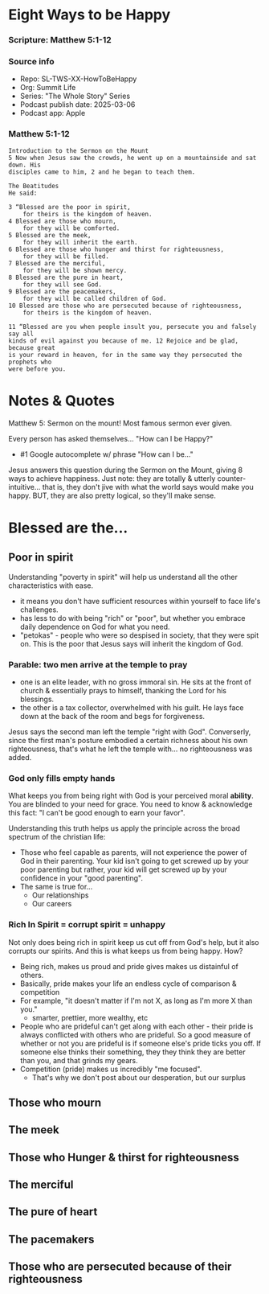 
# Eight Ways to be Happy
### Scripture: Matthew 5:1-12

### Source info

- Repo: SL-TWS-XX-HowToBeHappy
- Org: Summit Life
- Series: "The Whole Story" Series
- Podcast publish date: 2025-03-06
- Podcast app: Apple

<!-- Comment -->
### Matthew 5:1-12
```
Introduction to the Sermon on the Mount
5 Now when Jesus saw the crowds, he went up on a mountainside and sat down. His
disciples came to him, 2 and he began to teach them.

The Beatitudes
He said:

3 “Blessed are the poor in spirit,
    for theirs is the kingdom of heaven.
4 Blessed are those who mourn,
    for they will be comforted.
5 Blessed are the meek,
    for they will inherit the earth.
6 Blessed are those who hunger and thirst for righteousness,
    for they will be filled.
7 Blessed are the merciful,
    for they will be shown mercy.
8 Blessed are the pure in heart,
    for they will see God.
9 Blessed are the peacemakers,
    for they will be called children of God.
10 Blessed are those who are persecuted because of righteousness,
    for theirs is the kingdom of heaven.

11 “Blessed are you when people insult you, persecute you and falsely say all
kinds of evil against you because of me. 12 Rejoice and be glad, because great
is your reward in heaven, for in the same way they persecuted the prophets who
were before you.
```

# Notes & Quotes

Matthew 5: Sermon on the mount! Most famous sermon ever given.

Every person has asked themselves... "How can I be Happy?"
- #1 Google autocomplete w/ phrase "How can I be..."

Jesus answers this question during the Sermon on the Mount, giving 8 ways to
achieve happiness. Just note: they are totally & utterly counter-intuitive...
that is, they don't jive with what the world says would make you happy. BUT,
they are also pretty logical, so they'll make sense.

# Blessed are the...

## Poor in spirit

Understanding "poverty in spirit" will help us understand all the other
characteristics with ease.

- it means you don't have sufficient resources within yourself to face 
  life's challenges.
- has less to do with being "rich" or "poor", but whether you embrace daily
  dependence on God for what you need.
- "petokas" - people who were so despised in society, that they were spit on. 
  This is the poor that Jesus says will inherit the kingdom of God.

### Parable: two men arrive at the temple to pray

- one is an elite leader, with no gross immoral sin. He sits at the front of 
  church & essentially prays to himself, thanking the Lord for his blessings.
- the other is a tax collector, overwhelmed with his guilt. He lays face down at
  the back of the room and begs for forgiveness.

Jesus says the second man left the temple "right with God". Converserly, since
the first man's posture embodied a certain richness about his own righteousness,
that's what he left the temple with... no righteousness was added.

### God only fills empty hands

What keeps you from being right with God is your perceived moral **ability**. You
are blinded to your need for grace. You need to know & acknowledge this fact:
"I can't be good enough to earn your favor".

Understanding this truth helps us apply the principle across the broad spectrum
of the christian life:
- Those who feel capable as parents, will not experience the power of God in
  their parenting. Your kid isn't going to get screwed up by your poor
  parenting but rather, your kid will get screwed up by your confidence in 
  your "good parenting".
- The same is true for...
    - Our relationships
    - Our careers

### Rich In Spirit = corrupt spirit = unhappy

Not only does being rich in spirit keep us cut off from God's help, but it also 
corrupts our spirits. And this is what keeps us from being happy. How?
- Being rich, makes us proud and pride gives makes us distainful of others.
- Basically, pride makes your life an endless cycle of comparison & competition
- For example, "it doesn't matter if I'm not X, as long as I'm more X than you."
    - smarter, prettier, more wealthy, etc
- People who are prideful can't get along with each other - their pride is
  always conflicted with others who are prideful. So a good measure of whether
  or not you are prideful is if someone else's pride ticks you off. If someone
  else thinks their something, they they think they are better than you, and
  that grinds my gears.
- Competition (pride) makes us incredibly "me focused".
  - That's why we don't post about our desperation, but our surplus

## Those who mourn

## The meek

## Those who Hunger & thirst for righteousness

## The merciful

## The pure of heart

## The pacemakers

## Those who are persecuted because of their righteousness


